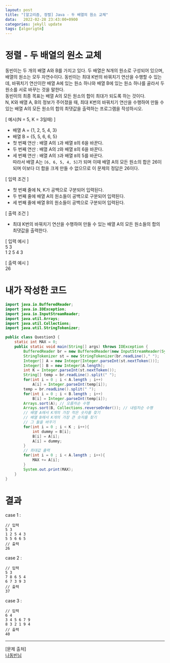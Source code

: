 ```yaml
---
layout: post
title: "[알고리즘, 정렬] Java - 두 배열의 원소 교체"
data:   2022-02-28 23:43:00+0900
categories: jekyll update
tags: [algorigtm]
---
```

# 정렬 - 두 배열의 원소 교체
동빈이는 두 개의 배열 A와 B를 가지고 있다. 두 배열은 N개의 원소로 구성되어 있으며, 배열의 원소는 모두 자연수이다. 동빈이는 최대 K번의 바꿔치기 연산을 수행할 수 있는데, 바꿔치기 연산이란 배열 A에 있는 원소 하나와 배열 B에 있는 원소 하나를 골라서 두 원소를 서로 바꾸는 것을 말한다.  
동빈이의 최종 목표는 배열 A의 모든 원소의 합이 최대가 되도록 하는 것이다.  
N, K와 배열 A, B의 정보가 주어졌을 때, 최대 K번의 바꿔치기 연산을 수행하여 만들 수 있는 배열 A의 모든 원소의 합의 최댓값을 출력하는 프로그램을 작성하시오.  
  
[ 예시(N = 5, K = 3일때) ]  
- 배열 A = {1, 2, 5, 4, 3}  
- 배열 B = {5, 5, 6, 6, 5}  
- 첫 번째 연산 : 배열 A의 `1`과 배열 `B`의 6을 바꾼다.  
- 두 번째 연산 : 배열 A의 `2`와 배열 `B`의 6을 바꾼다.  
- 세 번째 연산 : 배열 A의 `3`과 배열 `B`의 5를 바꾼다.  
따라서 배열 A는 `[6, 6, 5, 4, 5]`가 되며 이때 배열 A의 모든 원소의 합은 26이 되며 이보다 더 합을 크게 만들 수 없으므로 이 문제의 정답은 26이다.  
  
[ 입력 조건 ]  
- 첫 번째 줄에 N, K가 공백으로 구분되어 입력된다.  
- 두 번째 줄에 배열 A의 원소들이 공백으로 구분되어 입력된다.  
- 세 번째 줄에 배열 B의 원소들이 공백으로 구분되어 입력된다.    
  
[ 출력 조건 ]  
- 최대 K번의 바꿔치기 연산을 수행하여 만들 수 있는 배열 A의 모든 원소들의 합의 최댓값을 출력한다.  
  
[ 입력 예시 ]  
5 3  
1 2 5 4 3  
  
[ 출력 예시 ]  
26  
  
# 내가 작성한 코드

```java
import java.io.BufferedReader;
import java.io.IOException;
import java.io.InputStreamReader;
import java.util.Arrays;
import java.util.Collections;
import java.util.StringTokenizer;

public class Question3 {
    static int MAX = 0;
    public static void main(String[] args) throws IOException {
        BufferedReader br = new BufferedReader(new InputStreamReader(System.in));
        StringTokenizer st = new StringTokenizer(br.readLine()," ");
        Integer[] A = new Integer[Integer.parseInt(st.nextToken())];
        Integer[] B = new Integer[A.length];
        int K = Integer.parseInt(st.nextToken());
        String[] temp = br.readLine().split(" ");
        for(int i = 0 ; i < A.length ; i++)
            A[i] = Integer.parseInt(temp[i]);
        temp = br.readLine().split(" ");
        for(int i = 0 ; i < B.length ; i++)
            B[i] = Integer.parseInt(temp[i]);
        Arrays.sort(A); // 오름차순 수행
        Arrays.sort(B, Collections.reverseOrder()); // 내림차순 수행
        // 배열 A에서 K개의 가장 작은 숫자를 찾기
        // 배열 B에서 K개의 가장 큰 숫자를 찾기
        // 그 둘을 바꾸기
        for(int i = 0 ; i < K ; i++){
            int dummy = B[i];
            B[i] = A[i];
            A[i] = dummy;
        }
        // 최대값 출력
        for(int i = 0 ; i < A.length ; i++){
            MAX += A[i];
        }
        System.out.print(MAX);
    }
}
```

# 결과
case 1 :  
```console
// 입력
5 3
1 2 5 4 3
5 5 6 6 5
// 출력
26
```
case 2 :  
```console
// 입력
5 3
7 8 6 5 4
6 7 3 9 3
// 출력
37
```
case 3 :  
```console
// 입력
6 4
3 4 5 6 7 9
8 3 2 1 9 4
// 출력
40
```
  
  
  
  
---    
[문제 출처]  
[나동빈님](http://www.kyobobook.co.kr/product/detailViewKor.laf?ejkGb=KOR&mallGb=KOR&barcode=9791162243077)